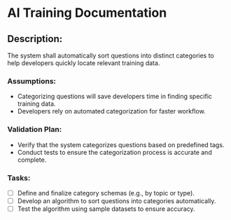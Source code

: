 # AI Training Documentation    
## Description: 
The system shall automatically sort questions into distinct categories to help developers quickly locate relevant training data.

### Assumptions:

- Categorizing questions will save developers time in finding specific training data.
- Developers rely on automated categorization for faster workflow.


### Validation Plan:

- Verify that the system categorizes questions based on predefined tags.
- Conduct tests to ensure the categorization process is accurate and complete.

###  Tasks:

- [ ]  Define and finalize category schemas (e.g., by topic or type).
- [ ]  Develop an algorithm to sort questions into categories automatically.
- [ ] Test the algorithm using sample datasets to ensure accuracy.
